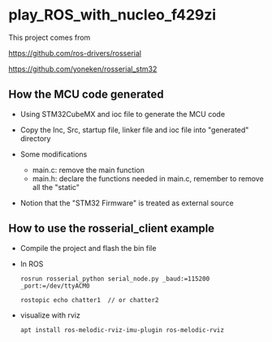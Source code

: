 # play_ROS_with_nucleo_f429zi

This project comes from

https://github.com/ros-drivers/rosserial

https://github.com/yoneken/rosserial_stm32



## How the MCU code generated

- Using STM32CubeMX and ioc file to generate the MCU code 

- Copy the Inc, Src, startup file, linker file and ioc file into "generated" directory

- Some modifications

  - main.c: remove the main function
  - main.h: declare the functions needed in main.c, remember to remove all the "static"

- Notion that the "STM32 Firmware" is treated as external source 

  

## How to use the rosserial_client example

- Compile the project and flash the bin file

- In ROS

  ```
  rosrun rosserial_python serial_node.py _baud:=115200 _port:=/dev/ttyACM0
  ```

  ```
  rostopic echo chatter1  // or chatter2
  ```

- visualize with rviz

  ```
  apt install ros-melodic-rviz-imu-plugin ros-melodic-rviz
  ```

  

